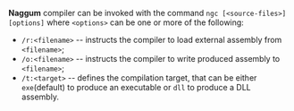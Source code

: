 **Naggum** compiler can be invoked with the command
`ngc [<source-files>] [options]` where `<options>` can be one or more of the following:

* `/r:<filename>` -- instructs the compiler to load external assembly from `<filename>`;
* `/o:<filename>` -- instructs the compiler to write produced assembly to `<filename>`;
* `/t:<target>` -- defines the compilation target, that can be either `exe`(default) to produce an executable or `dll` to produce a DLL assembly.